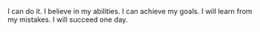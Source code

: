 I can do it.
I believe in my abilities.
I can achieve my goals.
I will learn from my mistakes.
I will succeed one day.